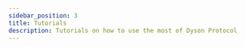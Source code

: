 ```yaml
---
sidebar_position: 3
title: Tutorials
description: Tutorials on how to use the most of Dyson Protocol
---
```





